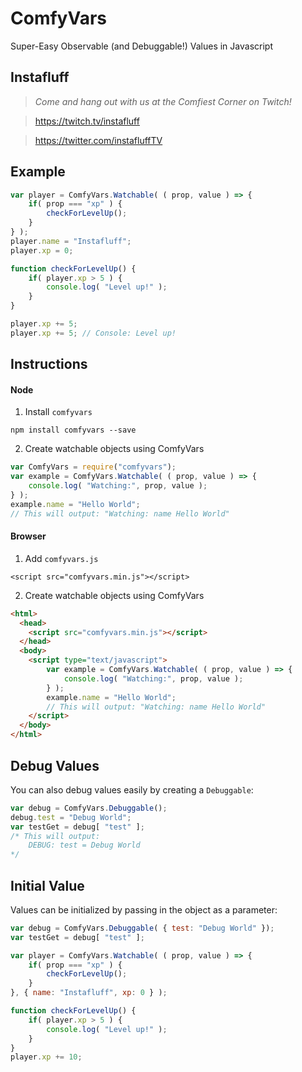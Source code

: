 # ComfyVars
Super-Easy Observable (and Debuggable!) Values in Javascript

## Instafluff ##
> *Come and hang out with us at the Comfiest Corner on Twitch!*

> https://twitch.tv/instafluff

> https://twitter.com/instafluffTV

## Example ##

```javascript
var player = ComfyVars.Watchable( ( prop, value ) => {
    if( prop === "xp" ) {
        checkForLevelUp();
    }
} );
player.name = "Instafluff";
player.xp = 0;

function checkForLevelUp() {
    if( player.xp > 5 ) {
        console.log( "Level up!" );
    }
}

player.xp += 5;
player.xp += 5; // Console: Level up!
```

## Instructions ##

#### Node
1. Install `comfyvars`
```
npm install comfyvars --save
```

2. Create watchable objects using ComfyVars
```javascript
var ComfyVars = require("comfyvars");
var example = ComfyVars.Watchable( ( prop, value ) => {
    console.log( "Watching:", prop, value );
} );
example.name = "Hello World";
// This will output: "Watching: name Hello World"
```

#### Browser
1. Add `comfyvars.js`
```
<script src="comfyvars.min.js"></script>
```

2. Create watchable objects using ComfyVars
```html
<html>
  <head>
    <script src="comfyvars.min.js"></script>
  </head>
  <body>
    <script type="text/javascript">
        var example = ComfyVars.Watchable( ( prop, value ) => {
            console.log( "Watching:", prop, value );
        } );
        example.name = "Hello World";
        // This will output: "Watching: name Hello World"
    </script>
  </body>
</html>
```

## Debug Values

You can also debug values easily by creating a `Debuggable`:
```javascript
var debug = ComfyVars.Debuggable();
debug.test = "Debug World";
var testGet = debug[ "test" ];
/* This will output:
    DEBUG: test = Debug World
*/
```

## Initial Value

Values can be initialized by passing in the object as a parameter:
```javascript
var debug = ComfyVars.Debuggable( { test: "Debug World" });
var testGet = debug[ "test" ];

var player = ComfyVars.Watchable( ( prop, value ) => {
    if( prop === "xp" ) {
        checkForLevelUp();
    }
}, { name: "Instafluff", xp: 0 } );

function checkForLevelUp() {
    if( player.xp > 5 ) {
        console.log( "Level up!" );
    }
}
player.xp += 10;
```
